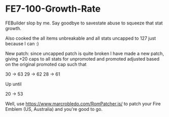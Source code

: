 # FE7-100-Growth-Rate
FEBuilder slop by me. Say goodbye to savestate abuse to squeeze that stat growth.

Also cooked the all items unbreakable and all stats uncapped to 127 just because I can :)

New patch: since uncapped patch is quite broken I have made a new patch, giving +20 caps to all stats for unpromoted and promoted adjusted based on the original promoted cap such that

30 -> 63
29 -> 62
28 -> 61

Up until

20 -> 53

Well, use https://www.marcrobledo.com/RomPatcher.js/ to patch your Fire Emblem (US, Australia) and you're good to go.
